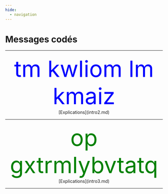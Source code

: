 ```yaml
---
hide:
  - navigation
---
```


# Messages codés

___
<center> <div style="font-size:72px;color:blue"> tm kwliom lm kmaiz </div>
[Explications](intro2.md)

___
<center> <div style="font-size:72px;color:green" > op	gxtrmlybvtatq </div>
[Explications](intro3.md)

___
